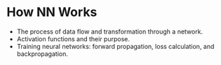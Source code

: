 # How NN Works

* The process of data flow and transformation through a network.
* Activation functions and their purpose.
* Training neural networks: forward propagation, loss calculation, and backpropagation.
